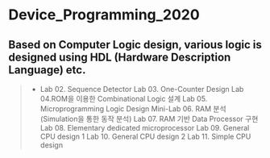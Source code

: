 # Device_Programming_2020

## Based on Computer Logic design, various logic is designed using HDL (Hardware Description Language) etc.

> * Lab 02. Sequence Detector 
> Lab 03. One-Counter Design 
> Lab 04.ROM을 이용한 Combinational Logic 설계
>  Lab 05. Microprogramming Logic Design
> Mini-Lab 06. RAM 분석(Simulation을 통한 동작 분석)
> Lab 07. RAM 기반 Data Processor 구현
> Lab 08. Elementary dedicated microprocessor
> Lab 09. General CPU design 1
> Lab 10. General CPU design 2
> Lab 11. Simple CPU design
